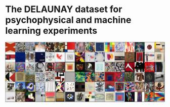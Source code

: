 # The DELAUNAY dataset for psychophysical and machine learning experiments

![Visualization of DELAUNAY dataset.](examples.JPG)
